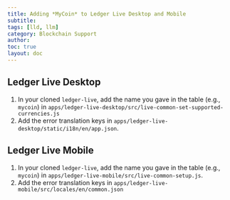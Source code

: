 ```yaml
---
title: Adding *MyCoin* to Ledger Live Desktop and Mobile
subtitle:
tags: [lld, llm]
category: Blockchain Support
author:
toc: true
layout: doc
---
```


## Ledger Live Desktop

1. In your cloned `ledger-live`, add the name you gave in the table (e.g., `mycoin`) in `apps/ledger-live-desktop/src/live-common-set-supported-currencies.js` 
2. Add the error translation keys in `apps/ledger-live-desktop/static/i18n/en/app.json`.

## Ledger Live Mobile

1. In your cloned `ledger-live`, add the name you gave in the table (e.g., `mycoin`) in `apps/ledger-live-mobile/src/live-common-setup.js`.
2. Add the error translation keys in  `apps/ledger-live-mobile/src/locales/en/common.json`
